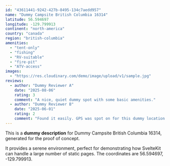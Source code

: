 ```yaml
---
id: "43611441-9242-427b-8495-134c7aedd957"
name: "Dummy Campsite British Columbia 16314"
latitude: 56.594697
longitude: -129.799913
continent: "north-america"
country: "canada"
region: "british-columbia"
amenities:
  - "tent-only"
  - "fishing"
  - "RV-suitable"
  - "fire-pit"
  - "ATV-access"
images:
  - "https://res.cloudinary.com/demo/image/upload/v1/sample.jpg"
reviews:
  - author: "Dummy Reviewer A"
    date: "2025-08-06"
    rating: 3
    comment: "A nice, quiet dummy spot with some basic amenities."
  - author: "Dummy Reviewer B"
    date: "2025-06-01"
    rating: 2
    comment: "Found it easily. GPS was spot on for this dummy location."
---
```


This is a **dummy description** for Dummy Campsite British Columbia 16314, generated for the proof of concept.

It provides a serene environment, perfect for demonstrating how SvelteKit can handle a large number of static pages. The coordinates are 56.594697, -129.799913.
